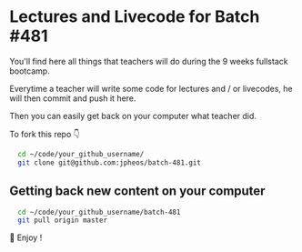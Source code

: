 # Lectures and Livecode for Batch #481

You'll find here all things that teachers will do during the 9 weeks fullstack bootcamp.

Everytime a teacher will write some code for lectures and / or livecodes, he will then commit and push it here.

Then you can easily get back on your computer what teacher did.

To fork this repo 👇
```bash
  cd ~/code/your_github_username/
  git clone git@github.com:jpheos/batch-481.git
```

## Getting back new content on your computer

```bash
  cd ~/code/your_github_username/batch-481
  git pull origin master
```

🚀 Enjoy !
